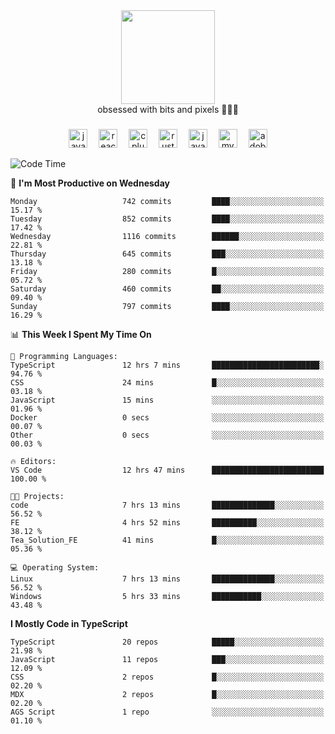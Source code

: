 


  <div align="center">
    
   <img src = "https://i.postimg.cc/W1R4TF4j/d6kpuve-c97567cf-518b-4b86-a271-5c89d88d22f7.gif"  width=150px height=150px />
 </div>

<div align="center">
  obsessed with bits and pixels 🧑‍💻🎨
</div>

  ###
<div align="center">
 <img src="https://cdn.jsdelivr.net/gh/devicons/devicon/icons/javascript/javascript-original.svg" height="30" alt="javascript logo"  />
  <img width="10" />
  <img src="https://cdn.jsdelivr.net/gh/devicons/devicon/icons/react/react-original.svg" height="30" alt="react logo"  />
  <img width="10" />
   <!--<img src="https://cdn.jsdelivr.net/gh/devicons/devicon/icons/nodejs/nodejs-original.svg" height="30" alt="nodejs logo"  />
  <img width="10" />
 <img src="https://cdn.jsdelivr.net/gh/devicons/devicon/icons/flutter/flutter-original.svg" height="30" alt="flutter logo"  />
 <img width="10" />-->
  <img src="https://cdn.jsdelivr.net/gh/devicons/devicon/icons/cplusplus/cplusplus-original.svg" height="30" alt="cpluplus logo"  />
  <img width="10" />
    <img src="https://cdn.jsdelivr.net/gh/devicons/devicon/icons/rust/rust-original.svg" height="30" alt="rust logo"  />
  <img width="10" />
  <img src="https://cdn.jsdelivr.net/gh/devicons/devicon/icons/java/java-original.svg" height="30" alt="java logo"  />
  <img width="10" />
  <img src="https://skillicons.dev/icons?i=mysql" height="30" alt="mysql logo"  />
  <img width="10" />
  <img src="https://skillicons.dev/icons?i=pr" height="30" alt="adobepremierepro logo"  />
</div>

<!--START_SECTION:waka-->
![Code Time](http://img.shields.io/badge/Code%20Time-2%2C355%20hrs%2058%20mins-blue)

📅 **I'm Most Productive on Wednesday** 

```text
Monday                   742 commits         ████░░░░░░░░░░░░░░░░░░░░░   15.17 % 
Tuesday                  852 commits         ████░░░░░░░░░░░░░░░░░░░░░   17.42 % 
Wednesday                1116 commits        ██████░░░░░░░░░░░░░░░░░░░   22.81 % 
Thursday                 645 commits         ███░░░░░░░░░░░░░░░░░░░░░░   13.18 % 
Friday                   280 commits         █░░░░░░░░░░░░░░░░░░░░░░░░   05.72 % 
Saturday                 460 commits         ██░░░░░░░░░░░░░░░░░░░░░░░   09.40 % 
Sunday                   797 commits         ████░░░░░░░░░░░░░░░░░░░░░   16.29 % 
```


📊 **This Week I Spent My Time On** 

```text
💬 Programming Languages: 
TypeScript               12 hrs 7 mins       ████████████████████████░   94.76 % 
CSS                      24 mins             █░░░░░░░░░░░░░░░░░░░░░░░░   03.18 % 
JavaScript               15 mins             ░░░░░░░░░░░░░░░░░░░░░░░░░   01.96 % 
Docker                   0 secs              ░░░░░░░░░░░░░░░░░░░░░░░░░   00.07 % 
Other                    0 secs              ░░░░░░░░░░░░░░░░░░░░░░░░░   00.03 % 

🔥 Editors: 
VS Code                  12 hrs 47 mins      █████████████████████████   100.00 % 

🐱‍💻 Projects: 
code                     7 hrs 13 mins       ██████████████░░░░░░░░░░░   56.52 % 
FE                       4 hrs 52 mins       ██████████░░░░░░░░░░░░░░░   38.12 % 
Tea_Solution_FE          41 mins             █░░░░░░░░░░░░░░░░░░░░░░░░   05.36 % 

💻 Operating System: 
Linux                    7 hrs 13 mins       ██████████████░░░░░░░░░░░   56.52 % 
Windows                  5 hrs 33 mins       ███████████░░░░░░░░░░░░░░   43.48 % 
```

**I Mostly Code in TypeScript** 

```text
TypeScript               20 repos            █████░░░░░░░░░░░░░░░░░░░░   21.98 % 
JavaScript               11 repos            ███░░░░░░░░░░░░░░░░░░░░░░   12.09 % 
CSS                      2 repos             █░░░░░░░░░░░░░░░░░░░░░░░░   02.20 % 
MDX                      2 repos             █░░░░░░░░░░░░░░░░░░░░░░░░   02.20 % 
AGS Script               1 repo              ░░░░░░░░░░░░░░░░░░░░░░░░░   01.10 % 
```




<!--END_SECTION:waka-->
